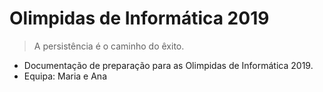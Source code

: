 <!-- _coverpage.md -->

# Olimpidas de Informática 2019

> A persistência é o caminho do êxito.

* Documentação de preparação para as Olimpidas de Informática 2019.
* Equipa: Maria e Ana






